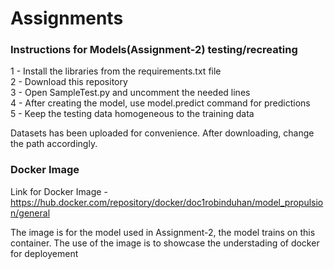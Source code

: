 # Assignments

<h3> Instructions for Models(Assignment-2) testing/recreating </h3>

1 - Install the libraries from the requirements.txt file <br>
2 - Download this repository <br>
3 - Open SampleTest.py and uncomment the needed lines <br>
4 - After creating the model, use model.predict command for predictions <br>
5 - Keep the testing data homogeneous to the training data <br>



Datasets has been uploaded for convenience. After downloading, change the path accordingly. 

<h3> Docker Image </h3>

Link for Docker Image - https://hub.docker.com/repository/docker/doc1robinduhan/model_propulsion/general

The image is for the model used in Assignment-2, the model trains on this container. The use of the image is to showcase the understading of docker for deployement
